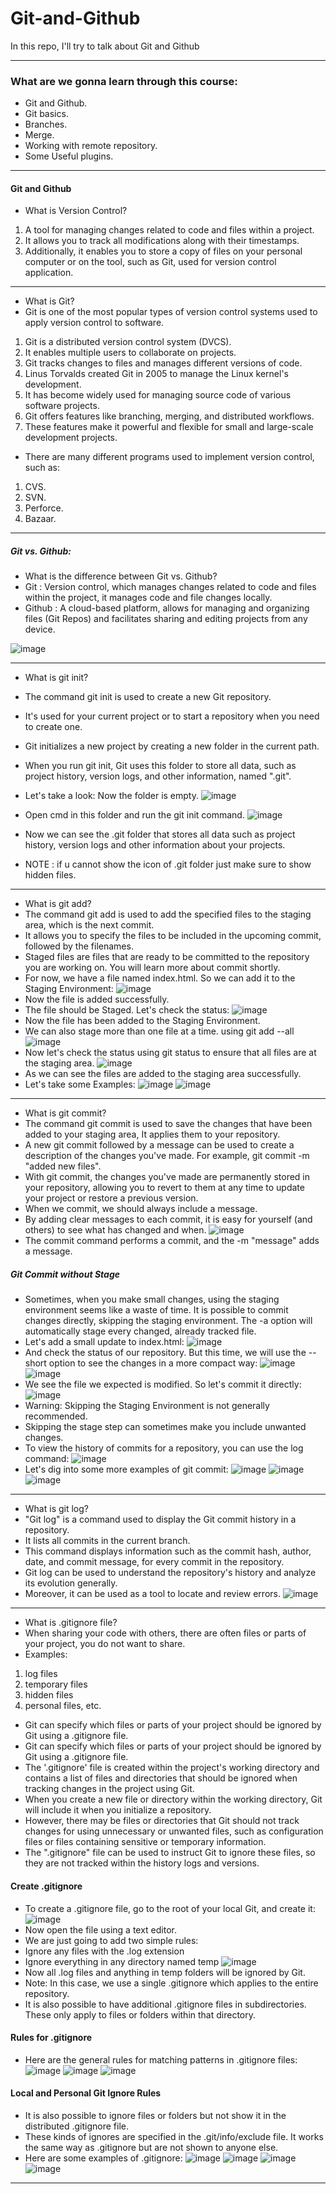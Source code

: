 # Git-and-Github
In this repo, I'll try to talk about Git and Github

---
### What are we gonna learn through this course:
- Git and Github.
- Git basics.
- Branches.
- Merge.
- Working with remote repository.
- Some Useful plugins.
---
#### Git and Github
- What is Version Control?
1. A tool for managing changes related to code and files within a project.
2. It allows you to track all modifications along with their timestamps.
3. Additionally, it enables you to store a copy of files on your personal computer or on the tool, such as Git, used for version control application.

---

- What is Git?
- Git is one of the most popular types of version control systems used to apply version control to software.
1. Git is a distributed version control system (DVCS).
2. It enables multiple users to collaborate on projects.
3. Git tracks changes to files and manages different versions of code.
4. Linus Torvalds created Git in 2005 to manage the Linux kernel's development.
5. It has become widely used for managing source code of various software projects.
6. Git offers features like branching, merging, and distributed workflows.
7. These features make it powerful and flexible for small and large-scale development projects.

- There are many different programs used to implement version control, such as:
1. CVS.
2. SVN.
3. Perforce.
4. Bazaar.

---
##### Git vs. Github:
- What is the difference between Git vs. Github?
- Git : Version control, which manages changes related to code and files within the project, it manages code and file changes locally.
- Github : A cloud-based platform, allows for managing and organizing files (Git Repos) and facilitates sharing and editing projects from any device.
  
![image](https://github.com/A8N0RMAL/Gita-and-Github/assets/119806250/101ec355-de13-4f84-8398-0bbfe9cb0495)

---
- What is git init?
- The command git init is used to create a new Git repository.
- It's used for your current project or to start a repository when you need to create one.
- Git initializes a new project by creating a new folder in the current path.
- When you run git init, Git uses this folder to store all data, such as project history, version logs, and other information, named ".git".

- Let's take a look: Now the folder is empty.
![image](https://github.com/A8N0RMAL/Git-and-Github/assets/119806250/52aa5b57-2581-45b4-9811-934912cb458d)
- Open cmd in this folder and run the git init command.
![image](https://github.com/A8N0RMAL/Git-and-Github/assets/119806250/87c479bd-2620-4746-8024-b048b0bc34f6)
- Now we can see the .git folder that stores all data such as project history, version logs and other information about your projects.
- NOTE : if u cannot show the icon of .git folder just make sure to show hidden files.

---
- What is git add?
- The command git add is used to add the specified files to the staging area, which is the next commit.
- It allows you to specify the files to be included in the upcoming commit, followed by the filenames.
- Staged files are files that are ready to be committed to the repository you are working on. You will learn more about commit shortly.
- For now, we have a file named index.html. So we can add it to the Staging Environment:
![image](https://github.com/A8N0RMAL/Git-and-Github/assets/119806250/1f26f9d3-4214-4e0f-8820-0648d66377ed)
- Now the file is added successfully.
- The file should be Staged. Let's check the status:
![image](https://github.com/A8N0RMAL/Git-and-Github/assets/119806250/4f8cc4e3-99d9-4a54-b7c7-ee35e5793099)
- Now the file has been added to the Staging Environment.
- We can also stage more than one file at a time. using git add --all
![image](https://github.com/A8N0RMAL/Git-and-Github/assets/119806250/6a2b05b5-0b55-4d54-9ea6-c25010d4fe4a)
- Now let's check the status using git status to ensure that all files are at the staging area.
![image](https://github.com/A8N0RMAL/Git-and-Github/assets/119806250/ea262217-0d79-43b7-abb0-925a400d2c4c)
- As we can see the files are added to the staging area successfully.
- Let's take some Examples:
![image](https://github.com/A8N0RMAL/Git-and-Github/assets/119806250/4451d889-0212-40cf-a5b8-c505ee76105e)
![image](https://github.com/A8N0RMAL/Git-and-Github/assets/119806250/c433741a-e703-4f61-9b6f-53bbfddb5db9)
---
- What is git commit?
- The command git commit is used to save the changes that have been added to your staging area, It applies them to your repository.
- A new git commit followed by a message can be used to create a description of the changes you've made. For example, git commit -m "added new files".
- With git commit, the changes you've made are permanently stored in your repository, allowing you to revert to them at any time to update your project or restore a previous version.
- When we commit, we should always include a message.
- By adding clear messages to each commit, it is easy for yourself (and others) to see what has changed and when.
![image](https://github.com/A8N0RMAL/Git-and-Github/assets/119806250/2ae89cd9-4cae-4cdd-8c33-e0598940d138)
- The commit command performs a commit, and the -m "message" adds a message.
##### Git Commit without Stage
- Sometimes, when you make small changes, using the staging environment seems like a waste of time. It is possible to commit changes directly, skipping the staging environment. The -a option will automatically stage every changed, already tracked file.
- Let's add a small update to index.html:
![image](https://github.com/A8N0RMAL/Git-and-Github/assets/119806250/68a3e370-b535-4b61-9111-e7f5fc823d81)
- And check the status of our repository. But this time, we will use the --short option to see the changes in a more compact way:
![image](https://github.com/A8N0RMAL/Git-and-Github/assets/119806250/24c18ffc-55f4-4fd1-bc1f-11760a106847)
![image](https://github.com/A8N0RMAL/Git-and-Github/assets/119806250/244d40c8-c5bc-4e88-82a9-a0295af3bc38)
- We see the file we expected is modified. So let's commit it directly:
![image](https://github.com/A8N0RMAL/Git-and-Github/assets/119806250/606dab5d-e0b6-4327-8ce9-249957a6a543)
- Warning: Skipping the Staging Environment is not generally recommended.
- Skipping the stage step can sometimes make you include unwanted changes.
- To view the history of commits for a repository, you can use the log command:
![image](https://github.com/A8N0RMAL/Git-and-Github/assets/119806250/ac4dba30-5fa0-4a51-a5c2-604692371723)
- Let's dig into some more examples of git commit:
![image](https://github.com/A8N0RMAL/Git-and-Github/assets/119806250/62fecfd6-0881-4391-adfd-971941f4ca8d)
![image](https://github.com/A8N0RMAL/Git-and-Github/assets/119806250/1669c364-9583-446a-8f6b-0e3f7b1976c1)
![image](https://github.com/A8N0RMAL/Git-and-Github/assets/119806250/4de7e43c-f715-4db6-8d97-c1e6201236b3)
---
- What is git log?
- "Git log" is a command used to display the Git commit history in a repository.
- It lists all commits in the current branch.
- This command displays information such as the commit hash, author, date, and commit message, for every commit in the repository.
- Git log can be used to understand the repository's history and analyze its evolution generally.
- Moreover, it can be used as a tool to locate and review errors.
![image](https://github.com/A8N0RMAL/Git-and-Github/assets/119806250/06206f5f-20ff-4182-a1f6-8b3347b01c95)
---
- What is .gitignore file?
- When sharing your code with others, there are often files or parts of your project, you do not want to share.
- Examples:
1. log files
2. temporary files
3. hidden files
4. personal files, etc.
- Git can specify which files or parts of your project should be ignored by Git using a .gitignore file.
- Git can specify which files or parts of your project should be ignored by Git using a .gitignore file.
- The '.gitignore' file is created within the project's working directory and contains a list of files and directories that should be ignored when tracking changes in the project using Git.
- When you create a new file or directory within the working directory, Git will include it when you initialize a repository.
- However, there may be files or directories that Git should not track changes for using unnecessary or unwanted files, such as configuration files or files containing sensitive or temporary information.
- The ".gitignore" file can be used to instruct Git to ignore these files, so they are not tracked within the history logs and versions.
#### Create .gitignore
- To create a .gitignore file, go to the root of your local Git, and create it:
![image](https://github.com/A8N0RMAL/Git-and-Github/assets/119806250/7fab6eb6-3ba7-4d27-baa6-60366c1fe009)
- Now open the file using a text editor.
- We are just going to add two simple rules:
- Ignore any files with the .log extension
- Ignore everything in any directory named temp
![image](https://github.com/A8N0RMAL/Git-and-Github/assets/119806250/ba1dc849-b064-4868-a5c9-53dcc0ea073e)
- Now all .log files and anything in temp folders will be ignored by Git.
- Note: In this case, we use a single .gitignore which applies to the entire repository.
- It is also possible to have additional .gitignore files in subdirectories. These only apply to files or folders within that directory.
#### Rules for .gitignore
- Here are the general rules for matching patterns in .gitignore files:
![image](https://github.com/A8N0RMAL/Git-and-Github/assets/119806250/8e53ff34-5ae4-4bd7-84b1-c08f2e45fd21)
![image](https://github.com/A8N0RMAL/Git-and-Github/assets/119806250/b31fbcf5-6460-461b-b810-cd1ba3f18097)
![image](https://github.com/A8N0RMAL/Git-and-Github/assets/119806250/a3f38153-8258-4cba-9adf-d9bc5eafa2c7)
#### Local and Personal Git Ignore Rules
- It is also possible to ignore files or folders but not show it in the distributed .gitignore file.
- These kinds of ignores are specified in the .git/info/exclude file. It works the same way as .gitignore but are not shown to anyone else.
- Here are some examples of .gitignore:
![image](https://github.com/A8N0RMAL/Git-and-Github/assets/119806250/3899c127-8e35-48f9-bb2b-d476e931d988)
![image](https://github.com/A8N0RMAL/Git-and-Github/assets/119806250/9dd1fb0c-9dfd-44fe-8abd-a26f36685de8)
![image](https://github.com/A8N0RMAL/Git-and-Github/assets/119806250/d182d2a8-f188-469d-8c47-145a09ad1374)
![image](https://github.com/A8N0RMAL/Git-and-Github/assets/119806250/c0a0eda5-6c70-44aa-b0af-1c01be2f2ab8)
---
